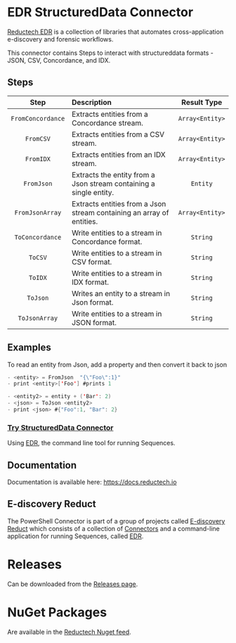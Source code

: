 # EDR StructuredData Connector

[Reductech EDR](https://gitlab.com/reductech/edr) is a collection of
libraries that automates cross-application e-discovery and forensic workflows.

This connector contains Steps to interact with structureddata formats - JSON, CSV, Concordance, and IDX. 

## Steps

|       Step        | Description                                           | Result Type |
| :---------------: | :---------------------------------------------------- | :---------: |
| `FromConcordance` | Extracts entities from a Concordance stream. |   `Array<Entity>`    |
| `FromCSV` | Extracts entities from a CSV stream. |   `Array<Entity>`    |
| `FromIDX` | Extracts entities from an IDX stream. |   `Array<Entity>`    |
| `FromJson` | Extracts the entity from a Json stream containing a single entity. |   `Entity`    |
| `FromJsonArray` | Extracts entities from a Json stream containing an array of entities. |   `Array<Entity>`    |
| `ToConcordance` | Write entities to a stream in Concordance format. |   `String`    |
| `ToCSV` | Write entities to a stream in CSV format. |   `String`    |
| `ToIDX` | Write entities to a stream in IDX format. |   `String`    |
| `ToJson` | Writes an entity to a stream in Json format. |   `String`    |
| `ToJsonArray` | Write entities to a stream in JSON format. |   `String`    |

## Examples

To read an entity from Json, add a property and then convert it back to json

```scala
- <entity> = FromJson  "{\"Foo\":1}"
- print <entity>['Foo'] #prints 1

- <entity2> = entity + ('Bar': 2)
- <json> = ToJson <entity2>
- print <json> #{"Foo":1, "Bar": 2}
```

### [Try StructuredData Connector](https://gitlab.com/reductech/edr/edr/-/releases)

Using [EDR](https://gitlab.com/reductech/edr/edr),
the command line tool for running Sequences.

## Documentation

Documentation is available here: https://docs.reductech.io

## E-discovery Reduct

The PowerShell Connector is part of a group of projects called
[E-discovery Reduct](https://gitlab.com/reductech/edr)
which consists of a collection of [Connectors](https://gitlab.com/reductech/edr/connectors)
and a command-line application for running Sequences, called
[EDR](https://gitlab.com/reductech/edr/edr/-/releases).

# Releases

Can be downloaded from the [Releases page](https://gitlab.com/reductech/edr/connectors/structureddata/-/releases).

# NuGet Packages

Are available in the [Reductech Nuget feed](https://gitlab.com/reductech/nuget/-/packages).
